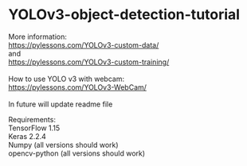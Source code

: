 # YOLOv3-object-detection-tutorial

More information:<br>
https://pylessons.com/YOLOv3-custom-data/<br>
and<br>
https://pylessons.com/YOLOv3-custom-training/<br>
<br>
How to use YOLO v3 with webcam:<br>
https://pylessons.com/YOLOv3-WebCam/<br>
<br>
In future will update readme file

Requirements:<br>
TensorFlow 1.15<br>
Keras 2.2.4<br>
Numpy (all versions should work)<br>
opencv-python (all versions should work)<br>
